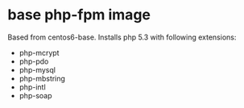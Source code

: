 # base php-fpm image

Based from centos6-base. Installs php 5.3 with following extensions:

 - php-mcrypt
 - php-pdo
 - php-mysql
 - php-mbstring
 - php-intl
 - php-soap
